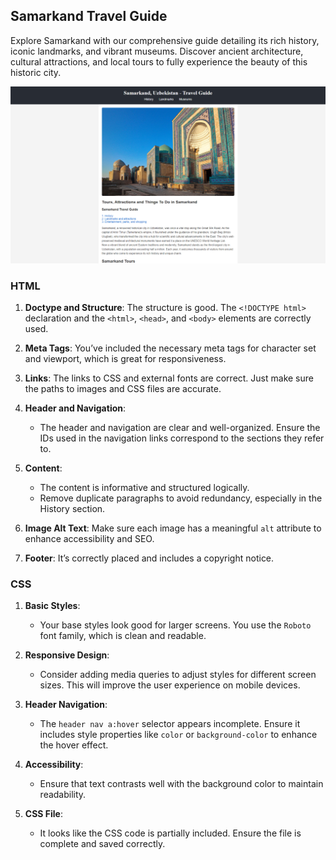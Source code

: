 ## Samarkand Travel Guide
Explore Samarkand with our comprehensive guide detailing its rich history, iconic landmarks, and vibrant museums. Discover ancient architecture, cultural attractions, and local tours to fully experience the beauty of this historic city.

![Samarkand Travel Guide Banner](images/banner.png)

### HTML

1. **Doctype and Structure**: The structure is good. The `<!DOCTYPE html>` declaration and the `<html>`, `<head>`, and `<body>` elements are correctly used.

2. **Meta Tags**: You’ve included the necessary meta tags for character set and viewport, which is great for responsiveness.

3. **Links**: The links to CSS and external fonts are correct. Just make sure the paths to images and CSS files are accurate.

4. **Header and Navigation**:
   - The header and navigation are clear and well-organized. Ensure the IDs used in the navigation links correspond to the sections they refer to.

5. **Content**:
   - The content is informative and structured logically. 
   - Remove duplicate paragraphs to avoid redundancy, especially in the History section.

6. **Image Alt Text**: Make sure each image has a meaningful `alt` attribute to enhance accessibility and SEO.

7. **Footer**: It’s correctly placed and includes a copyright notice.

### CSS

1. **Basic Styles**:
   - Your base styles look good for larger screens. You use the `Roboto` font family, which is clean and readable.

2. **Responsive Design**:
   - Consider adding media queries to adjust styles for different screen sizes. This will improve the user experience on mobile devices.

3. **Header Navigation**:
   - The `header nav a:hover` selector appears incomplete. Ensure it includes style properties like `color` or `background-color` to enhance the hover effect.

4. **Accessibility**:
   - Ensure that text contrasts well with the background color to maintain readability.

5. **CSS File**:
   - It looks like the CSS code is partially included. Ensure the file is complete and saved correctly.
